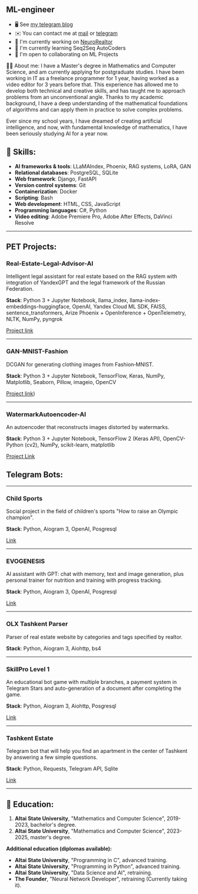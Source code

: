 ML-engineer
-----------

* 🖥️  See [my telegram blog](http://t.me/SC1DR)
* ✉️  You can contact me at [mail](mailto:sc1dr.official@gmail.com) or [telegram](https://t.me/Xiandr_offc)
* 🚀  I'm currently working on [NeuroRealtor](http://https://t.me/neurorealtor_ai_bot)
* 🧠  I'm currently learning Seq2Seq AutoCoders
* 🤝  I'm open to collaborating on ML Projects

🧑‍💻 About me:
I have a Master's degree in Mathematics and Computer Science, and am currently applying for postgraduate studies. I have been working in IT as a freelance programmer for 1 year, having worked as a video editor for 3 years before that. This experience has allowed me to develop both technical and creative skills, and has taught me to approach problems from an unconventional angle. Thanks to my academic background, I have a deep understanding of the mathematical foundations of algorithms and can apply them in practice to solve complex problems.

Ever since my school years, I have dreamed of creating artificial intelligence, and now, with fundamental knowledge of mathematics, I have been seriously studying AI for a year now.

## 🔧 Skills:
- **AI frameworks & tools**: LLaMAIndex, Phoenix, RAG systems, LoRA, GAN
- **Relational databases**: PostgreSQL, SQLite
- **Web framework**: Django, FastAPI
- **Version control systems**: Git
- **Containerization**: Docker
- **Scripting**: Bash
- **Web development**: HTML, CSS, JavaScript
- **Programming languages**: C#, Python
- **Video editing**: Adobe Premiere Pro, Adobe After Effects, DaVinci Resolve

-----------

## PET Projects:
### **Real-Estate-Legal-Advisor-AI** 

Intelligent legal assistant for real estate based on the RAG system with integration of YandexGPT and the legal framework of the Russian Federation.

**Stack**: Python 3 + Jupyter Notebook, llama_index, llama-index-embeddings-huggingface, OpenAI, Yandex Cloud ML SDK, FAISS, sentence_transformers, Arize Phoenix + OpenInference + OpenTelemetry, NLTK, NumPy, pyngrok

[Project link](https://github.com/SC1DR-OFFICIAL/Real-Estate-Legal-Advisor-AI)

-----------

### **GAN-MNIST-Fashion** 

DCGAN for generating clothing images from Fashion‑MNIST.

**Stack**: Python 3 + Jupyter Notebook, TensorFlow, Keras, NumPy, Matplotlib, Seaborn, Pillow, imageio, OpenCV

[Project link](https://github.com/SC1DR-OFFICIAL/GAN-MNIST-Fashion))

-----------

### **WatermarkAutoencoder-AI**

An autoencoder that reconstructs images distorted by watermarks.

**Stack**: Python 3 + Jupyter Notebook, TensorFlow 2 (Keras API), OpenCV-Python (cv2), NumPy, scikit-learn, matplotlib 

[Project Link](https://github.com/SC1DR-OFFICIAL/WatermarkAutoencoder-AI)

## Telegram Bots:
-----------

### **Child Sports**

Social project in the field of children's sports "How to raise an Olympic champion".

**Stack**: Python, Aiogram 3, OpenAI, Posgresql

[Link](https://t.me/ChildSportBot)

-----------

### **EVOGENESIS** 

AI assistant with GPT: chat with memory, text and image generation, plus personal trainer for nutrition and training with progress tracking.

**Stack**: Python, Aiogram 3, OpenAI, Posgresql

[Link](https://t.me/evogenesis_bot)

-----------
    
### **OLX Tashkent Parser**

Parser of real estate website by categories and tags specified by realtor.

**Stack**: Python, Aiogram 3, Aiohttp, bs4

-----------

### **SkillPro Level 1**

An educational bot game with multiple branches, a payment system in Telegram Stars and auto-generation of a document after completing the game. 

**Stack**: Python, Aiogram 3, Aiohttp, Posgresql 

[Link](https://t.me/skillpro_level1_bot)

-----------

### **Tashkent Estate**

Telegram bot that will help you find an apartment in the center of Tashkent by answering a few simple questions. 

**Stack**: Python, Requests, Telegram API, Sqlite 

[Link](https://t.me/Tashkent_estate_bot)

-----------

## 📖 Education:
1. **Altai State University**, "Mathematics and Computer Science", 2019-2023, bachelor's degree.
2. **Altai State University**, "Mathematics and Computer Science", 2023-2025, master's degree.

**Additional education (diplomas available):**
- **Altai State University**, "Programming in C", advanced training.
- **Altai State University**, "Programming in Python", advanced training.
- **Altai State University**, "Data Science and AI", retraining.
- **The Founder**, "Neural Network Developer", retraining (Currently taking it).
